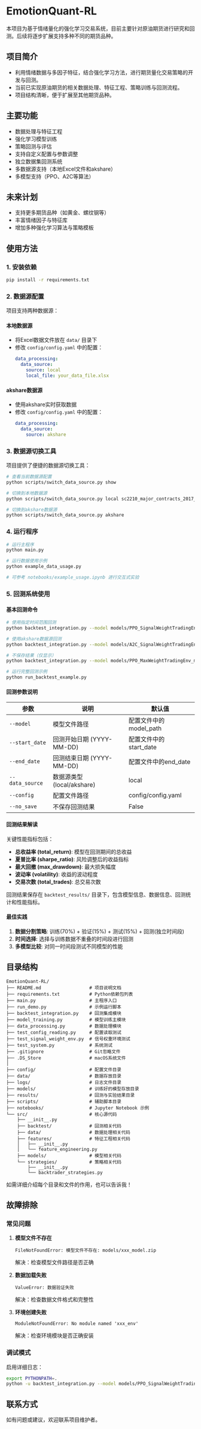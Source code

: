 # EmotionQuant-RL

本项目为基于情绪量化的强化学习交易系统，目前主要针对原油期货进行研究和回测。后续将逐步扩展支持多种不同的期货品种。

## 项目简介

- 利用情绪数据与多因子特征，结合强化学习方法，进行期货量化交易策略的开发与回测。
- 当前已实现原油期货的相关数据处理、特征工程、策略训练与回测流程。
- 项目结构清晰，便于扩展至其他期货品种。

## 主要功能

- 数据处理与特征工程
- 强化学习模型训练
- 策略回测与评估
- 支持自定义配置与参数调整
- 独立数据集回测系统
- 多数据源支持（本地Excel文件和akshare）
- 多模型支持（PPO、A2C等算法）

## 未来计划

- 支持更多期货品种（如黄金、螺纹钢等）
- 丰富情绪因子与特征库
- 增加多种强化学习算法与策略模板

## 使用方法

### 1. 安装依赖
```bash
pip install -r requirements.txt
```

### 2. 数据源配置
项目支持两种数据源：

#### 本地数据源
- 将Excel数据文件放在 `data/` 目录下
- 修改 `config/config.yaml` 中的配置：
  ```yaml
  data_processing:
    data_source:
      source: local
      local_file: your_data_file.xlsx
  ```

#### akshare数据源
- 使用akshare实时获取数据
- 修改 `config/config.yaml` 中的配置：
  ```yaml
  data_processing:
    data_source:
      source: akshare
  ```

### 3. 数据源切换工具
项目提供了便捷的数据源切换工具：

```bash
# 查看当前数据源配置
python scripts/switch_data_source.py show

# 切换到本地数据源
python scripts/switch_data_source.py local sc2210_major_contracts_2017_30min.xlsx

# 切换到akshare数据源
python scripts/switch_data_source.py akshare
```

### 4. 运行程序
```bash
# 运行主程序
python main.py

# 运行数据使用示例
python example_data_usage.py

# 可参考 notebooks/example_usage.ipynb 进行交互式实验
```

### 5. 回测系统使用

#### 基本回测命令
```bash
# 使用指定时间范围回测
python backtest_integration.py --model models/PPO_SignalWeightTradingEnv_model.zip --start_date 2024-01-01 --end_date 2024-06-30

# 使用akshare数据源回测
python backtest_integration.py --model models/A2C_SignalWeightTradingEnv_model.zip --data_source akshare --start_date 2023-01-01 --end_date 2023-12-31

# 不保存结果（仅显示）
python backtest_integration.py --model models/PPO_MaxWeightTradingEnv_model.zip --no_save

# 运行完整回测示例
python run_backtest_example.py
```

#### 回测参数说明
| 参数 | 说明 | 默认值 |
|------|------|--------|
| `--model` | 模型文件路径 | 配置文件中的model_path |
| `--start_date` | 回测开始日期 (YYYY-MM-DD) | 配置文件中的start_date |
| `--end_date` | 回测结束日期 (YYYY-MM-DD) | 配置文件中的end_date |
| `--data_source` | 数据源类型 (local/akshare) | local |
| `--config` | 配置文件路径 | config/config.yaml |
| `--no_save` | 不保存回测结果 | False |

#### 回测结果解读
关键性能指标包括：
- **总收益率 (total_return)**: 模型在回测期间的总收益
- **夏普比率 (sharpe_ratio)**: 风险调整后的收益指标
- **最大回撤 (max_drawdown)**: 最大损失幅度
- **波动率 (volatility)**: 收益的波动程度
- **交易次数 (total_trades)**: 总交易次数

回测结果保存在 `backtest_results/` 目录下，包含模型信息、数据信息、回测统计和性能指标。

#### 最佳实践
1. **数据分割策略**: 训练(70%) + 验证(15%) + 测试(15%) + 回测(独立时间段)
2. **时间选择**: 选择与训练数据不重叠的时间段进行回测
3. **多模型比较**: 对同一时间段测试不同模型的性能

## 目录结构

```
EmotionQuant-RL/
├── README.md                  # 项目说明文档
├── requirements.txt           # Python依赖包列表
├── main.py                    # 主程序入口
├── run_demo.py                # 示例运行脚本
├── backtest_integration.py    # 回测集成模块
├── model_training.py          # 模型训练主模块
├── data_processing.py         # 数据处理模块
├── test_config_reading.py     # 配置读取测试
├── test_signal_weight_env.py  # 信号权重环境测试
├── test_system.py             # 系统测试
├── .gitignore                 # Git忽略文件
├── .DS_Store                  # macOS系统文件
│
├── config/                    # 配置文件目录
├── data/                      # 数据存放目录
├── logs/                      # 日志文件目录
├── models/                    # 训练好的模型存放目录
├── results/                   # 回测与实验结果目录
├── scripts/                   # 辅助脚本目录
├── notebooks/                 # Jupyter Notebook 示例
└── src/                       # 核心源代码
    ├── __init__.py
    ├── backtest/              # 回测相关代码
    ├── data/                  # 数据处理相关代码
    ├── features/              # 特征工程相关代码
    │   ├── __init__.py
    │   └── feature_engineering.py
    ├── models/                # 模型相关代码
    └── strategies/            # 策略相关代码
        ├── __init__.py
        └── backtrader_strategies.py
```

如需详细介绍每个目录和文件的作用，也可以告诉我！

## 故障排除

### 常见问题

1. **模型文件不存在**
   ```
   FileNotFoundError: 模型文件不存在: models/xxx_model.zip
   ```
   解决：检查模型文件路径是否正确

2. **数据加载失败**
   ```
   ValueError: 数据验证失败
   ```
   解决：检查数据文件格式和完整性

3. **环境创建失败**
   ```
   ModuleNotFoundError: No module named 'xxx_env'
   ```
   解决：检查环境模块是否正确安装

### 调试模式

启用详细日志：
```bash
export PYTHONPATH=.
python -u backtest_integration.py --model models/PPO_SignalWeightTradingEnv_model.zip
```

## 联系方式

如有问题或建议，欢迎联系项目维护者。
